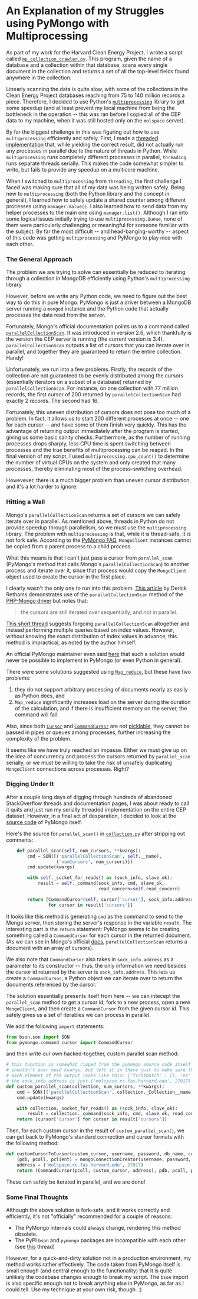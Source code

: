 # An Explanation of my Struggles using PyMongo with Multiprocessing

As part of my work for the Harvard Clean Energy Project, I wrote a script called [`mp_collection_crawler.py`](/ExistingMongoCrawling/GetCurrentFields/mp_collection_crawler.py). This program, given the name of a database and a collection within that database, scans every single document in the collection and returns a set of all the top-level fields found anywhere in the collection. 

Linearly scanning the data is quite slow, with some of the collections in the Clean Energy Project databases reaching from 75 to 140 million records a piece. Therefore, I decided to use Python's [`multiprocessing`](https://docs.python.org/3.6/library/multiprocessing.html) library to get some speedup (and at least prevent my local machine from being the bottleneck in the operation -- this was ran before I copied all of the CEP data to my machine, when it was still hosted only on the `molspace` server). 

By far the biggest challenge in this was figuring out how to use `multiprocessing` efficiently and safely. First, I made a [threaded implementation](/ExistingMongoCrawling/GetCurrentFields/thread_unsafe_collection_crawler.py) that, while yielding the correct result, did not actually run any processes in parallel due to the nature of threads in Python. While `multiprocessing` runs completely different processes in parallel, `threading` runs separate threads serially. This makes the code somewhat simpler to write, but fails to provide any speedup on a multicore machine. 

When I switched to `multiprocessing` from `threading`, the first challenge I faced was making sure that all of my data was being written safely. Being new to `multiprocessing` (both the Python library and the concept in general), I learned how to safely update a shared counter among different processes using `manager.Value()`. I also learned how to send data from my helper processes to the main one using `manager.list()`. Although I ran into some logical issues initially trying to use `multiprocessing.Queue`, none of them were particularly challenging or meaningful for someone familiar with the subject. By far the most difficult -- and head-banging-worthy -- aspect of this code was getting `multiprocessing` and PyMongo to play nice with each other.


### The General Approach

The problem we are trying to solve can essentially be reduced to iterating through a collection in MongoDB efficiently using Python's `multiprocessing` library. 

However, before we write any Python code, we need to figure out the best way to do this in pure Mongo. PyMongo is just a driver between a MongoDB server running a `mongod` instance and the Python code that actually processes the data read from the server. 

Fortunately, Mongo's official documentation points us to a command called [`parallelCollectionScan`](https://docs.mongodb.com/manual/reference/command/parallelCollectionScan/). It was introduced in version 2.6, which thankfully is the version the CEP server is running (the current version is 3.4). `parallelCollectionScan` outputs a list of cursors that you can iterate over in parallel, and together they are guaranteed to return the entire collection. Handy!

Unfortunately, we run into a few problems. Firstly, the records of the collection are not guaranteed to be evenly distributed among the cursors (essentially iterators on a subset of a database) returned by `parallelCollectionScan`. For instance, on one collection with 77 million records, the first cursor of 200 returned by `parallelCollectionScan` had exactly 2 records. The second had 16. 

Fortunately, this uneven distribution of cursors does not pose too much of a problem. In fact, it allows us to start 200 different processes at once -- one for each cursor -- and have some of them finish very quickly. This has the advantage of returning output immediately after the program is started, giving us some basic sanity checks. Furthermore, as the number of running processes drops sharply, less CPU time is spent switching between processes and the true benefits of multiprocessing can be reaped. In the final version of my script, I used `multiprocessing.cpu_count()` to determine the number of virtual CPUs on the system and only created that many processes, thereby eliminating most of the process-switching overhead. 

Howevever, there is a much bigger problem than uneven cursor distribution, and it's a lot harder to ignore. 


### Hitting a Wall

Mongo's `parallelCollectionScan` returns a set of cursors we can safely iterate over in parallel. As mentioned above, threads in Python do not provide speedup through parallelism, so we must use the `multiprocessing` library. The problem with `multiprocessing` is that, while it is thread-safe, it is not fork safe. According to the [PyMongo FAQ](http://api.mongodb.com/python/current/faq.html#using-pymongo-with-multiprocessing), `MongoClient` instances cannot be copied from a parent process to a child process. 

What this means is that I can't just pass a cursor from `parallel_scan` (PyMongo's method that calls Mongo's `parallelCollectionScan`) to another process and iterate over it, since that process would copy the `MongoClient` object used to create the cursor in the first place. 

I clearly wasn't the only one to run into this problem. [This article](https://derickrethans.nl/parallelcollectionscan.html) by Derick Rethams demonstrates use of the `parallelCollectionScan` method of the [PHP-Mongo driver](https://pecl.php.net/package/mongodb) but notes that:
> the cursors are still iterated over sequentially, and not in parallel. 

[This short thread](http://grokbase.com/t/gg/mongodb-user/14cs38006q/parallel-collection-scan-for-query-results) suggests forgoing `parallelCollectionScan` altogether and instead performing multiple queries based on index values. However, without knowing the exact distribution of index values in advance, this method is impractical, as noted by the author himself. 

An official PyMongo maintainer even said [here](https://jira.mongodb.org/browse/PYTHON-1078) that such a solution would never be possible to implement in PyMongo (or even Python in general). 

There were some solutions suggested using [`Map_reduce`](https://stackoverflow.com/questions/15092884/how-can-i-return-an-array-of-mongodb-objects-in-pymongo-without-a-cursor-can), but these have two problems: 
1. they do not support arbitrary processing of documents nearly as easily as Python does, and 
2. `Map_reduce` significantly increases load on the server during the duration of the calculation, and if there is insufficient memory on the server, the command will fail. 

Also, since both [`Cursor`](http://api.mongodb.com/python/current/api/pymongo/cursor.html) and [`CommandCursor`](http://api.mongodb.com/python/current/api/pymongo/command_cursor.html) are not [picklable](https://docs.python.org/3.6/library/pickle.html), they cannot be passed in pipes or queues among processes, further increasing the complexity of the problem. 

It seems like we have truly reached an impasse. Either we must give up on the idea of concurrency and process the cursors returned by `parallel_scan` serially, or we must be willing to take the risk of unsafely duplicating `MongoClient` connections across processes. Right?


### Digging Under It

After a couple long days of digging through hundreds of abandoned StackOverflow threads and documentation pages, I was about ready to call it quits and just run my serially threaded implementation on the entire CEP dataset. However, in a final act of desparation, I decided to look at the [source code](https://github.com/mongodb/mongo-python-driver) of PyMongo itself. 

Here's the source for `parallel_scan()` in [`collection.py`](https://github.com/mongodb/mongo-python-driver/blob/master/pymongo/collection.py#L1241) after stripping out comments:

```python
    def parallel_scan(self, num_cursors, **kwargs):
        cmd = SON([('parallelCollectionScan', self.__name),
                   ('numCursors', num_cursors)])
        cmd.update(kwargs)

        with self._socket_for_reads() as (sock_info, slave_ok):
            result = self._command(sock_info, cmd, slave_ok,
                                   read_concern=self.read_concern)

        return [CommandCursor(self, cursor['cursor'], sock_info.address)
                for cursor in result['cursors']]
```

It looks like this method is generating `cmd` as the command to send to the Mongo server, then storing the server's response in the variable `result`. The interesting part is the `return` statement: PyMongo seems to be creating something called a `CommandCursor` for each cursor in the returned document. (As we can see in Mongo's official [docs](https://docs.mongodb.com/v2.6/reference/command/parallelCollectionScan/), `parallelCollectionScan` returns a document with an array of cursors). 

We also note that `CommandCursor` also takes in `sock_info.address` as a parameter to its constructor -- thus, the only information we need besides the cursor id returned by the server is `sock_info.address`. This lets us create a `CommandCursor`, a Python object we can iterate over to return the documents referenced by the cursor. 

The solution essentially presents itself from here -- we can intecept the `parallel_scan` method to get a cursor id, fork to a new process, open a new `MongoClient`, and then create a `CommandCursor` from the given cursor id. This safely gives us a set of iterables we can process in parallel. 

We add the following `import` statements:
```python
from bson.son import SON
from pymongo.command_cursor import CommandCursor
```
and then write our own hacked-together, custom parallel scan method:
```python
# this function is somewhat ripped from the pymongo source code itself
# shouldn't ever need kwargs, but left it in there just to make sure this behaves exactly as expected
# each element of the output looks like this: {'firstbatch' : [], 'ns' : db_name.coll_name, 'id': <some id>}
# the sock_info.address is just ('molspace.rc.fas.harvard.edu', 27017)
def custom_parallel_scan(collection, num_cursors, **kwargs):
    cmd = SON([('parallelCollectionScan', collection._Collection__name), ('numCursors', num_cursors)])
    cmd.update(kwargs)

    with collection._socket_for_reads() as (sock_info, slave_ok):
        result = collection._command(sock_info, cmd, slave_ok, read_concern = collection.read_concern)
    return [cursor['cursor'] for cursor in result['cursors']]
```

Then, for each custom cursor in the result of `custom_parallel_scan()`, we can get back to PyMongo's standard connection and cursor formats with the following method:

```python
def customCursorToCursor(custom_cursor, username, password, db_name, coll_name):
    (pdb, pcoll, pclient) = mongoConnectionCreator(username, password, db_name, coll_name)
    address = ('molspace.rc.fas.harvard.edu', 27017)
    return (CommandCursor(pcoll, custom_cursor, address), pdb, pcoll, pclient)
```
These can safely be iterated in parallel, and we are done!


### Some Final Thoughts

Although the above solution is fork-safe, and it works correctly and efficiently, it's not "officially" recommended for a couple of reasons:
- The PyMongo internals could always change, rendering this method obsolete. 
- The PyPI `bson` and `pymongo` packages are incompatible with each other. (see [this](https://jira.mongodb.org/browse/PYTHON-757) thread)

However, for a quick-and-dirty solution not in a production environment, my method works rather effectively. The code taken from PyMongo itself is small enough (and central enough to the functionality) that it is quite unlikely the codebase changes enough to break my script. The `bson` import is also specific enough not to break anything else in PyMongo, as far as I could tell. Use my technique at your own risk, though. :)
